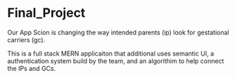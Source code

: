 # Final_Project

Our App Scion is changing the way intended parents (ip) look for gestational carriers (gc). 

This is a full stack MERN applicaiton that additional uses semantic UI, a authentication system build by the team, and an algorithim to help connect the IPs and GCs.
